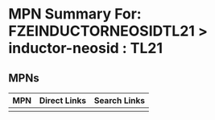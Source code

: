



# MPN Summary For: FZEINDUCTORNEOSIDTL21 > inductor-neosid : TL21

## MPNs
  

|MPN|Direct Links|Search Links|
| :--- | :--- | :--- |
||||
